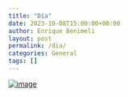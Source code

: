 ```yaml
---
title: "Día"
date: 2023-10-08T15:00:00+00:00
author: Enrique Benimeli
layout: post
permalink: /dia/
categories: General
tags: []
---
```


[![image](assets/images/posts/2023/10/post.png)]()

